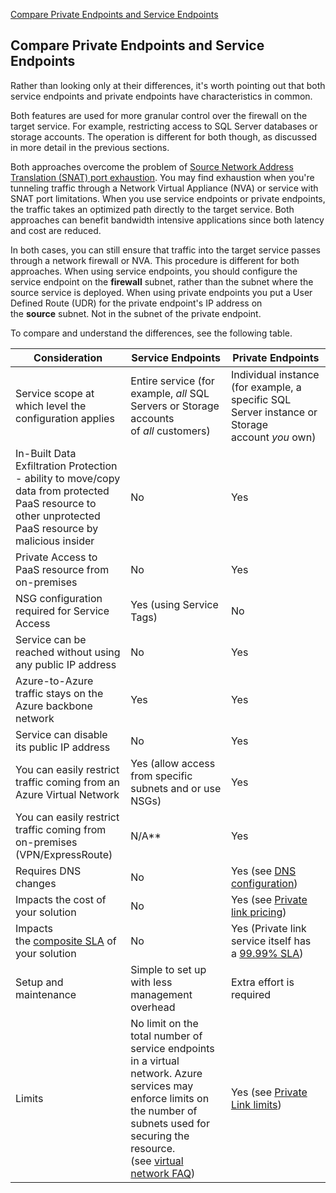 [Compare Private Endpoints and Service Endpoints](https://learn.microsoft.com/en-us/azure/virtual-network/vnet-integration-for-azure-services#compare-private-endpoints-and-service-endpoints)

## Compare Private Endpoints and Service Endpoints
Rather than looking only at their differences, it's worth pointing out that both service endpoints and private endpoints have characteristics in common.

Both features are used for more granular control over the firewall on the target service. For example, restricting access to SQL Server databases or storage accounts. The operation is different for both though, as discussed in more detail in the previous sections.

Both approaches overcome the problem of [Source Network Address Translation (SNAT) port exhaustion](https://learn.microsoft.com/en-us/azure/load-balancer/load-balancer-outbound-connections#scenarios). You may find exhaustion when you're tunneling traffic through a Network Virtual Appliance (NVA) or service with SNAT port limitations. When you use service endpoints or private endpoints, the traffic takes an optimized path directly to the target service. Both approaches can benefit bandwidth intensive applications since both latency and cost are reduced.

In both cases, you can still ensure that traffic into the target service passes through a network firewall or NVA. This procedure is different for both approaches. When using service endpoints, you should configure the service endpoint on the **firewall** subnet, rather than the subnet where the source service is deployed. When using private endpoints you put a User Defined Route (UDR) for the private endpoint's IP address on the **source** subnet. Not in the subnet of the private endpoint.

To compare and understand the differences, see the following table.

|Consideration|Service Endpoints|Private Endpoints|
|---|---|---|
|Service scope at which level the configuration applies|Entire service (for example, _all_ SQL Servers or Storage accounts of _all_ customers)|Individual instance (for example, a specific SQL Server instance or Storage account _you_ own)|
|In-Built Data Exfiltration Protection - ability to move/copy data from protected PaaS resource to other unprotected PaaS resource by malicious insider|No|Yes|
|Private Access to PaaS resource from on-premises|No|Yes|
|NSG configuration required for Service Access|Yes (using Service Tags)|No|
|Service can be reached without using any public IP address|No|Yes|
|Azure-to-Azure traffic stays on the Azure backbone network|Yes|Yes|
|Service can disable its public IP address|No|Yes|
|You can easily restrict traffic coming from an Azure Virtual Network|Yes (allow access from specific subnets and or use NSGs)|Yes|
|You can easily restrict traffic coming from on-premises (VPN/ExpressRoute)|N/A**|Yes|
|Requires DNS changes|No|Yes (see [DNS configuration](https://learn.microsoft.com/en-us/azure/private-link/private-endpoint-dns))|
|Impacts the cost of your solution|No|Yes (see [Private link pricing](https://azure.microsoft.com/pricing/details/private-link/))|
|Impacts the [composite SLA](https://learn.microsoft.com/en-us/azure/architecture/framework/resiliency/business-metrics#composite-slas) of your solution|No|Yes (Private link service itself has a [99.99% SLA](https://azure.microsoft.com/support/legal/sla/private-link/))|
|Setup and maintenance|Simple to set up with less management overhead|Extra effort is required|
|Limits|No limit on the total number of service endpoints in a virtual network. Azure services may enforce limits on the number of subnets used for securing the resource. (see [virtual network FAQ](https://learn.microsoft.com/en-us/azure/virtual-network/virtual-networks-faq#are-there-any-limits-on-how-many-service-endpoints-i-can-set-up-from-my-virtual-network))|Yes (see [Private Link limits](https://learn.microsoft.com/en-us/azure/azure-resource-manager/management/azure-subscription-service-limits#private-link-limits))|